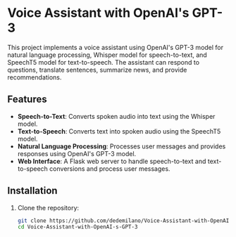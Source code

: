 # Voice Assistant with OpenAI's GPT-3

This project implements a voice assistant using OpenAI's GPT-3 model for natural language processing, Whisper model for speech-to-text, and SpeechT5 model for text-to-speech. The assistant can respond to questions, translate sentences, summarize news, and provide recommendations.

## Features

- **Speech-to-Text**: Converts spoken audio into text using the Whisper model.
- **Text-to-Speech**: Converts text into spoken audio using the SpeechT5 model.
- **Natural Language Processing**: Processes user messages and provides responses using OpenAI's GPT-3 model.
- **Web Interface**: A Flask web server to handle speech-to-text and text-to-speech conversions and process user messages.

## Installation

1. Clone the repository:
   ```bash
   git clone https://github.com/dedemilano/Voice-Assistant-with-OpenAI-s-GPT-3.git
   cd Voice-Assistant-with-OpenAI-s-GPT-3
